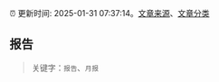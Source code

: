 :alarm_clock: 更新时间: 2025-01-31 07:37:14。[文章来源](/README.md)、[文章分类](/TAGS.md)

## 报告


> 关键字：`报告`、`月报`



